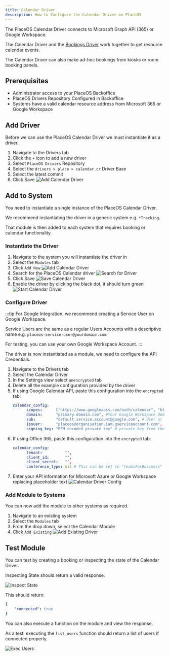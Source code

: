 ```yaml
---
title: Calendar Driver
description: How to Configure the Calendar Driver on PlaceOS
---
```


The PlaceOS Calendar Driver connects to Microsoft Graph API (365) or Google Workspace.

The Calendar Driver and the [Bookings Driver](./placeos-bookings.md) work together to get resource calendar events.

The Calendar Driver can also make ad-hoc bookings from kiosks or room booking panels.

## Prerequisites 

- Administrator access to your PlaceOS Backoffice
- PlaceOS Drivers Repository Configured in Backoffice
- Systems have a valid calendar resource address from Microsoft 365 or Google Workspace
<!-- TODO Link to Add Respository Doc after Merge -->

## Add Driver

Before we can use the PlaceOS Calendar Driver we must instantiate it as a driver.

1. Navigate to the Drivers tab
2. Click the `+` icon to add a new driver
3. Select `PlaceOS Drivers` Repository
4. Select the `drivers > place > calendar.cr` Driver Base
5. Select the latest commit
6. Click Save
![Add Calendar Driver](./assets/add-calendar-driver.png)  

## Add to System

You need to instantiate a single instance of the PlaceOS Calendar Driver.

We recommend instantiating the driver in a generic system e.g. `*Tracking`.

That module is then added to each system that requires booking or calendar functionality.

### Instantiate the Driver

1. Navigate to the system you will instantiate the driver in
2. Select the `Modules` tab
3. Click `Add New`
   ![Add Calendar Driver](./assets/add-driver.png)
4. Search for the PlaceOS Calendar driver
   ![Search for Driver](./assets/search-for-driver.png)
5. Click Save
   ![Save Calendar Driver](./assets/save-cal-driver.png)
6. Enable the driver by clicking the black dot, it should turn green
   ![Start Calendar Driver](./assets/driver-started.png)

### Configure Driver

:::tip
For Google Integration, we recommend creating a Service User on Google Workspace.

Service Users are the same as a regular Users Accounts with a descriptive name e.g. `placeos-service-user@yourdomain.com`

For testing, you can use your own Google Workspace Account.
:::

The driver is now instantiated as a module, we need to configure the API Credentials.
<!-- TODO these steps will need review pending GH Issues -->
1. Navigate to the Drivers tab
2. Select the Calendar Driver
3. In the Settings view select `unencrypted` tab
4. Delete all the example configuration provided by the driver
5. If using Google Calendar API, paste this configuration into the `encrypted` tab:
   ```yaml
   calendar_config:
         scopes:      ["https://www.googleapis.com/auth/calendar", "https://www.googleapis.com/auth/admin.directory.user.readonly"],
         domain:      "primary.domain.com", #Your Google Workspace Domain
         sub:         "default.service.account@google.com", # User or Service User Account
         issuer:      "placeos@organisation.iam.gserviceaccount.com", # client_id from the JSON
         signing_key: "PEM encoded private key" # private_key from the JSON
   ```
6. If using Office 365, paste this configuration into the `encrypted` tab:
   ```yaml
   calendar_config:
         tenant:          "",
         client_id:       "",
         client_secret:   "",
         conference_type: nil # This can be set to "teamsForBusiness" to add a Teams link to EVERY created Event
   ```
7. Enter your API information for Microsoft Azure or Google Workspace replacing placeholder text
   ![Calendar Driver Config](./assets/calendar-driver-config.png)

### Add Module to Systems

You can now add the module to other systems as required.

1. Navigate to an existing system
2. Select the `Modules` tab
3. From the drop down, select the Calendar Module
4. Click `Add Existing`
   ![Add Existing Driver](./assets/add-existing.png)

## Test Module

You can test by creating a booking or inspecting the state of the Calendar Driver.

Inspecting State should return a valid response.

![Inspect State](./assets/inspect-state.png)

This should return:
```yaml
{
    "connected": true
}
```

You can also execute a function on the module and view the response.

As a test, executing the `list_users` function should return a list of users if connected properly.

![Exec Users](./assets/exec-users.png)

<!-- TODO Tutorials on Configuring email templates in Calendar Driver -->
